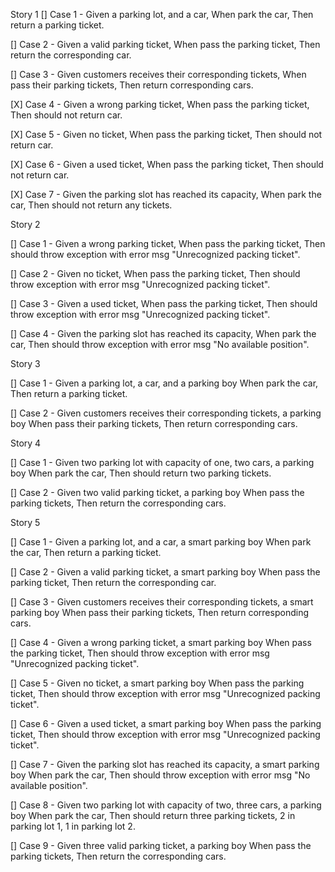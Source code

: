 Story 1
[] Case 1 - 
    Given a parking lot, and a car, 
    When park the car, 
    Then return a parking ticket.

[] Case 2 - 
    Given a valid parking ticket, 
    When pass the parking ticket, 
    Then return the corresponding car.

[] Case 3 - 
    Given customers receives their corresponding tickets, 
    When pass their parking tickets, 
    Then return corresponding cars.

[X] Case 4 - 
    Given a wrong parking ticket, 
    When pass the parking ticket, 
    Then should not return car.

[X] Case 5 - 
    Given no ticket, 
    When pass the parking ticket, 
    Then should not return car.

[X] Case 6 - 
    Given a used ticket, 
    When pass the parking ticket, 
    Then should not return car.

[X] Case 7 - 
    Given the parking slot has reached its capacity, 
    When park the car, 
    Then should not return any tickets.

Story 2

[] Case 1 -
    Given a wrong parking ticket,
    When pass the parking ticket,
    Then should throw exception with error msg "Unrecognized packing ticket".

[] Case 2 -
    Given no ticket,
    When pass the parking ticket,
    Then should throw exception with error msg "Unrecognized packing ticket".

[] Case 3 -
    Given a used ticket,
    When pass the parking ticket,
    Then should throw exception with error msg "Unrecognized packing ticket".

[] Case 4 -
    Given the parking slot has reached its capacity,
    When park the car,
    Then should throw exception with error msg "No available position".


Story 3

[] Case 1 -
    Given a parking lot, a car, and a parking boy
    When park the car,
    Then return a parking ticket.


[] Case 2 -
    Given customers receives their corresponding tickets, a parking boy
    When pass their parking tickets,
    Then return corresponding cars.

Story 4

[] Case 1 -
    Given two parking lot with capacity of one, two cars, a parking boy
    When park the car,
    Then should return two parking tickets.

[] Case 2 -
    Given two valid parking ticket, a parking boy
    When pass the parking tickets,
    Then return the corresponding cars.

Story 5

[] Case 1 -
    Given a parking lot, and a car, a smart parking boy
    When park the car,
    Then return a parking ticket.

[] Case 2 -
    Given a valid parking ticket, a smart parking boy
    When pass the parking ticket,
    Then return the corresponding car.

[] Case 3 -
    Given customers receives their corresponding tickets, a smart parking boy
    When pass their parking tickets,
    Then return corresponding cars.

[] Case 4 -
    Given a wrong parking ticket, a smart parking boy
    When pass the parking ticket,
    Then should throw exception with error msg "Unrecognized packing ticket".

[] Case 5 -
    Given no ticket, a smart parking boy
    When pass the parking ticket,
    Then should throw exception with error msg "Unrecognized packing ticket".

[] Case 6 -
    Given a used ticket, a smart parking boy
    When pass the parking ticket,
    Then should throw exception with error msg "Unrecognized packing ticket".

[] Case 7 -
    Given the parking slot has reached its capacity, a smart parking boy
    When park the car,
    Then should throw exception with error msg "No available position".

[] Case 8 -
    Given two parking lot with capacity of two, three cars, a parking boy
    When park the car,
    Then should return three parking tickets, 2 in parking lot 1, 1 in parking lot 2.

[] Case 9 -
    Given three valid parking ticket, a parking boy
    When pass the parking tickets,
    Then return the corresponding cars.


